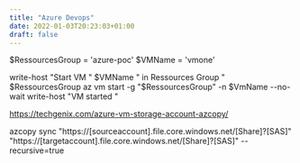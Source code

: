 ```yaml
---
title: "Azure Devops"
date: 2022-01-03T20:23:03+01:00
draft: false
---
```


$RessourcesGroup = 'azure-poc'
$VMName = 'vmone'

write-host "Start VM " $VMName " in Ressources Group " $RessourcesGroup
az vm start -g "$RessourcesGroup" -n $VmName --no-wait
write-host "VM started "

https://techgenix.com/azure-vm-storage-account-azcopy/

azcopy sync "https://[sourceaccount].file.core.windows.net/[Share]?[SAS]" "https://[targetaccount].file.core.windows.net/[Share]?[SAS]" --recursive=true